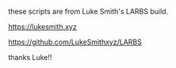 these scripts are from Luke Smith's LARBS build.

https://lukesmith.xyz

https://github.com/LukeSmithxyz/LARBS

thanks Luke!!

